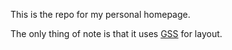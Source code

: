 This is the repo for my personal homepage.

The only thing of note is that it uses [GSS](gridstylesheets.org) for layout.
